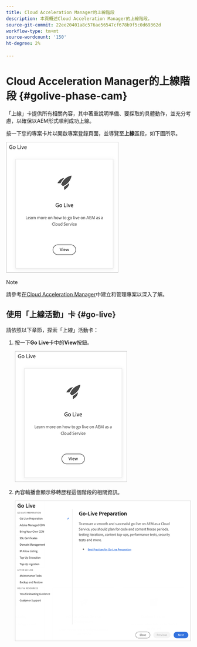 ```yaml
---
title: Cloud Acceleration Manager的上線階段
description: 本頁概述Cloud Acceleration Manager的上線階段。
source-git-commit: 22ee20401a8c576ae56547cf678b9f5c0d69362d
workflow-type: tm+mt
source-wordcount: '150'
ht-degree: 2%

---
```



# Cloud Acceleration Manager的上線階段 {#golive-phase-cam}

「上線」卡提供所有相關內容，其中著重說明準備、要採取的具體動作，並充分考慮，以確保以AEM形式順利成功上線。

按一下您的專案卡片以開啟專案登錄頁面，並導覽至&#x200B;**上線**&#x200B;區段，如下圖所示。

![影像](/help/move-to-cloud-service/cloud-acceleration-manager/assets/golive-1.png)

>[!NOTE]
>請參考[在Cloud Acceleration Manager](https://experienceleague.adobe.com/docs/experience-manager-cloud-service/moving/cloud-acceleration-manager/using-cam/getting-started-cam.html?lang=en#create-project)中建立和管理專案以深入了解。


## 使用「上線活動」卡 {#go-live}

請依照以下章節，探索「上線」活動卡：

1. 按一下&#x200B;**Go Live**&#x200B;卡中的&#x200B;**View**&#x200B;按鈕。

   ![影像](/help/move-to-cloud-service/cloud-acceleration-manager/assets/golive-1.png)

1. 內容輪播會顯示移轉歷程這個階段的相關資訊。

   ![影像](/help/move-to-cloud-service/cloud-acceleration-manager/assets/golive-2.png)
